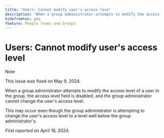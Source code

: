 ```yaml
---
title: "Users: Cannot modify user's access leve"
description: "When a group administrator attempts to modify the access level of a user in the group, the access level field is disabled, and the group administrator cannot change the user's access level."
hidefromtoc: yes
feature: People Teams and Groups
---
```


# Users: Cannot modify user's access level

>[!NOTE]
>
>This issue was fixed on May 9, 2024.

When a group administrator attempts to modify the access level of a user in the group, the access level field is disabled, and the group administrator cannot change the user's access level.

This may occur even though the group administrator is attempting to change the user's access level to a level well below the group administrator's.

_First reported on April 16, 2024._

